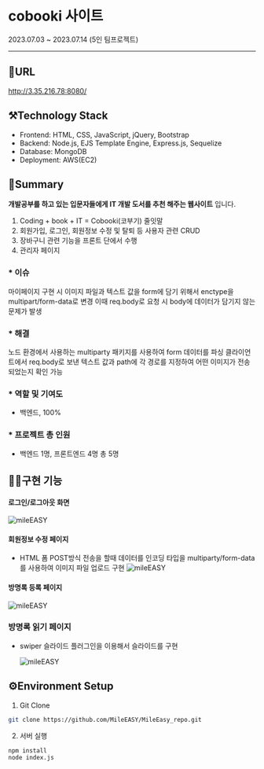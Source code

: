# cobooki 사이트

2023.07.03 ~ 2023.07.14 (5인 팀프로젝트)

---

<!-- ![mileEASY](/images/projects/mileeasy.gif) -->

## 🔗URL

http://3.35.216.78:8080/

## ⚒️Technology Stack

- Frontend: HTML, CSS, JavaScript, jQuery, Bootstrap
- Backend: Node.js, EJS Template Engine, Express.js, Sequelize
- Database: MongoDB
- Deployment: AWS(EC2)

## 📝Summary

**개발공부를 하고 있는 입문자들에게 IT 개발 도서를 추천 해주는 웹사이트** 입니다.

1. Coding + book + IT = Cobooki(코부기) 줄잇말
2. 회원가입, 로그인, 회원정보 수정 및 탈퇴 등 사용자 관련 CRUD
3. 장바구니 관련 기능을 프론트 단에서 수행
4. 관리자 페이지

### \* 이슈

마이페이지 구현 시 이미지 파일과 텍스트 값을 form에 담기 위해서 enctype을
multipart/form-data로 변경
이때 req.body로 요청 시 body에 데이터가 담기지 않는 문제가 발생

### \* 해결

노드 환경에서 사용하는 multiparty 패키지를 사용하여 form 데이터를 파싱
클라이언트에서 req.body로 보낸 텍스트 값과 path에 각 경로를 지정하여 어떤 이미지가 전송
되었는지 확인 가능

### \* 역할 및 기여도

- 백엔드, 100%

### \* 프로젝트 총 인원

- 백엔드 1명, 프론트엔드 4명 총 5명

## 🙋‍♀️구현 기능

#### 로그인/로그아웃 화면

![mileEASY](/images/projects/mile_1.png)

#### 회원정보 수정 페이지

- HTML 폼 POST방식 전송을 할때 데이터를 인코딩 타입을 multiparty/form-data 를 사용하여 이미지 파일 업로드 구현
  ![mileEASY](/images/projects/mile_2.png)

#### 방명록 등록 페이지

![mileEASY](/images/projects/mile_3.png)

### 방명록 읽기 페이지

- swiper 슬라이드 플러그인을 이용해서 슬라이드를 구현

  ![mileEASY](/images/projects/mile_4.png)

## ⚙️Environment Setup

1. Git Clone

```bash
git clone https://github.com/MileEASY/MileEasy_repo.git
```

2. 서버 실행

```bash
npm install
node index.js
```

